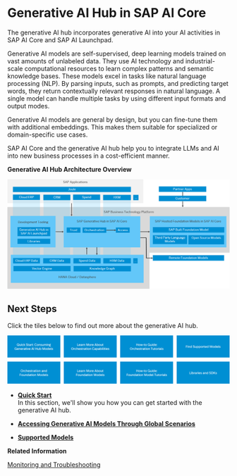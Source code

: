 <!-- loio7db524ee75e74bf8b50c167951fe34a5 -->

# Generative AI Hub in SAP AI Core

The generative AI hub incorporates generative AI into your AI activities in SAP AI Core and SAP AI Launchpad.

Generative AI models are self-supervised, deep learning models trained on vast amounts of unlabeled data. They use AI technology and industrial-scale computational resources to learn complex patterns and semantic knowledge bases. These models excel in tasks like natural language processing \(NLP\). By parsing inputs, such as prompts, and predicting target words, they return contextually relevant responses in natural language. A single model can handle multiple tasks by using different input formats and output modes.

Generative AI models are general by design, but you can fine-tune them with additional embeddings. This makes them suitable for specialized or domain-specific use cases.

SAP AI Core and the generative AI hub help you to integrate LLMs and AI into new business processes in a cost-efficient manner.

  
  
**Generative AI Hub Architecture Overview**

![](images/LLM_Infrastructure_8b7110e.png "Generative AI Hub Architecture Overview")



<a name="loio7db524ee75e74bf8b50c167951fe34a5__section_jnp_r2n_s2c"/>

## Next Steps

Click the tiles below to find out more about the generative AI hub.

![](images/Image_Map_Generation_AI_-_Next_Steps_c763284.png)

-   **[Quick Start](quick-start-ef03b58.md "In this section, we'll show you how you can get started with the generative AI hub.")**  
In this section, we'll show you how you can get started with the generative AI hub.
-   **[Accessing Generative AI Models Through Global Scenarios](accessing-generative-ai-models-through-global-scenarios-4ca11f6.md "")**  

-   **[Supported Models](supported-models-509e588.md "")**  


**Related Information**  


[Monitoring and Troubleshooting](monitoring-and-troubleshooting-f559038.md "Explore solutions to potential issues, and find out how to get support.")

